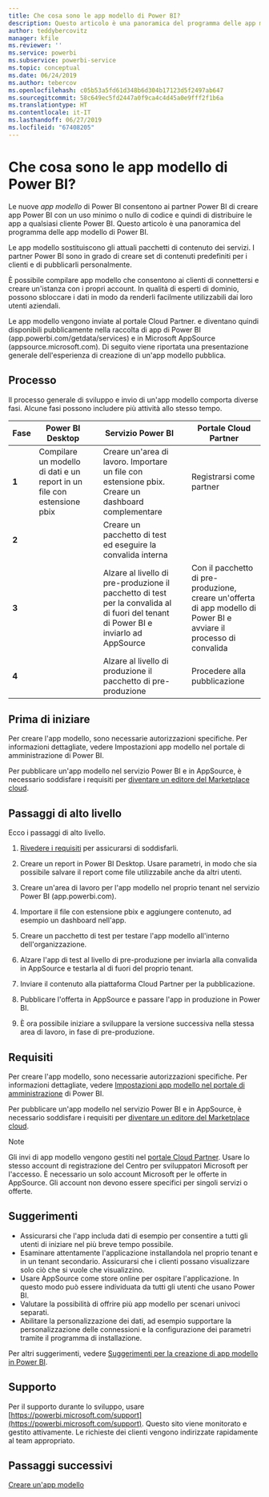 ```yaml
---
title: Che cosa sono le app modello di Power BI?
description: Questo articolo è una panoramica del programma delle app modello di Power BI. Informazioni su come compilare app di Power BI con un uso minimo o nullo di codice e su come distribuire le app a qualsiasi cliente Power BI.
author: teddybercovitz
manager: kfile
ms.reviewer: ''
ms.service: powerbi
ms.subservice: powerbi-service
ms.topic: conceptual
ms.date: 06/24/2019
ms.author: tebercov
ms.openlocfilehash: c05b53a5fd61d348b6d304b17123d5f2497ab647
ms.sourcegitcommit: 58c649ec5fd2447a0f9ca4c4d45a0e9fff2f1b6a
ms.translationtype: HT
ms.contentlocale: it-IT
ms.lasthandoff: 06/27/2019
ms.locfileid: "67408205"
---
```

# <a name="what-are-power-bi-template-apps"></a>Che cosa sono le app modello di Power BI?

Le nuove *app modello* di Power BI consentono ai partner Power BI di creare app Power BI con un uso minimo o nullo di codice e quindi di distribuire le app a qualsiasi cliente Power BI.  Questo articolo è una panoramica del programma delle app modello di Power BI.

Le app modello sostituiscono gli attuali pacchetti di contenuto dei servizi. I partner Power BI sono in grado di creare set di contenuti predefiniti per i clienti e di pubblicarli personalmente.  

È possibile compilare app modello che consentono ai clienti di connettersi e creare un'istanza con i propri account. In qualità di esperti di dominio, possono sbloccare i dati in modo da renderli facilmente utilizzabili dai loro utenti aziendali.  

Le app modello vengono inviate al portale Cloud Partner. e diventano quindi disponibili pubblicamente nella raccolta di app di Power BI (app.powerbi.com/getdata/services) e in Microsoft AppSource (appsource.microsoft.com). Di seguito viene riportata una presentazione generale dell'esperienza di creazione di un'app modello pubblica.  

## <a name="process"></a>Processo
Il processo generale di sviluppo e invio di un'app modello comporta diverse fasi. Alcune fasi possono includere più attività allo stesso tempo.


| Fase | Power BI Desktop |  |Servizio Power BI  |  |Portale Cloud Partner  |
|---|--------|--|---------|---------|---------|
| **1** | Compilare un modello di dati e un report in un file con estensione pbix |  | Creare un'area di lavoro. Importare un file con estensione pbix. Creare un dashboard complementare  |  | Registrarsi come partner |
| **2** |  |  | Creare un pacchetto di test ed eseguire la convalida interna        |  | |
| **3** | |  | Alzare al livello di pre-produzione il pacchetto di test per la convalida al di fuori del tenant di Power BI e inviarlo ad AppSource  |  | Con il pacchetto di pre-produzione, creare un'offerta di app modello di Power BI e avviare il processo di convalida |
| **4** | |  | Alzare al livello di produzione il pacchetto di pre-produzione |  | Procedere alla pubblicazione |

## <a name="before-you-begin"></a>Prima di iniziare

Per creare l'app modello, sono necessarie autorizzazioni specifiche. Per informazioni dettagliate, vedere Impostazioni app modello nel portale di amministrazione di Power BI. 

Per pubblicare un'app modello nel servizio Power BI e in AppSource, è necessario soddisfare i requisiti per [diventare un editore del Marketplace cloud](https://docs.microsoft.com/azure/marketplace/become-publisher).
 
## <a name="high-level-steps"></a>Passaggi di alto livello

Ecco i passaggi di alto livello. 

1. [Rivedere i requisiti](#requirements) per assicurarsi di soddisfarli. 

1. Creare un report in Power BI Desktop. Usare parametri, in modo che sia possibile salvare il report come file utilizzabile anche da altri utenti. 

1. Creare un'area di lavoro per l'app modello nel proprio tenant nel servizio Power BI (app.powerbi.com). 

1. Importare il file con estensione pbix e aggiungere contenuto, ad esempio un dashboard nell'app. 

1. Creare un pacchetto di test per testare l'app modello all'interno dell'organizzazione. 

1. Alzare l'app di test al livello di pre-produzione per inviarla alla convalida in AppSource e testarla al di fuori del proprio tenant. 

1. Inviare il contenuto alla piattaforma Cloud Partner per la pubblicazione. 

1. Pubblicare l'offerta in AppSource e passare l'app in produzione in Power BI.
2. È ora possibile iniziare a sviluppare la versione successiva nella stessa area di lavoro, in fase di pre-produzione. 

## <a name="requirements"></a>Requisiti

Per creare l'app modello, sono necessarie autorizzazioni specifiche. Per informazioni dettagliate, vedere [Impostazioni app modello nel portale di amministrazione](service-admin-portal.md#template-apps-settings) di Power BI. 

Per pubblicare un'app modello nel servizio Power BI e in AppSource, è necessario soddisfare i requisiti per [diventare un editore del Marketplace cloud](https://docs.microsoft.com/azure/marketplace/become-publisher).
 > [!NOTE] 
 > Gli invi di app modello vengono gestiti nel [portale Cloud Partner](https://cloudpartner.azure.com). Usare lo stesso account di registrazione del Centro per sviluppatori Microsoft per l'accesso. È necessario un solo account Microsoft per le offerte in AppSource. Gli account non devono essere specifici per singoli servizi o offerte.

## <a name="tips"></a>Suggerimenti 

- Assicurarsi che l'app includa dati di esempio per consentire a tutti gli utenti di iniziare nel più breve tempo possibile. 
- Esaminare attentamente l'applicazione installandola nel proprio tenant e in un tenant secondario. Assicurarsi che i clienti possano visualizzare solo ciò che si vuole che visualizzino. 
- Usare AppSource come store online per ospitare l'applicazione. In questo modo può essere individuata da tutti gli utenti che usano Power BI. 
- Valutare la possibilità di offrire più app modello per scenari univoci separati. 
- Abilitare la personalizzazione dei dati, ad esempio supportare la personalizzazione delle connessioni e la configurazione dei parametri tramite il programma di installazione.

Per altri suggerimenti, vedere [Suggerimenti per la creazione di app modello in Power BI](service-template-apps-tips.md).

## <a name="support"></a>Supporto
Per il supporto durante lo sviluppo, usare [https://powerbi.microsoft.com/support](https://powerbi.microsoft.com/support). Questo sito viene monitorato e gestito attivamente. Le richieste dei clienti vengono indirizzate rapidamente al team appropriato.

## <a name="next-steps"></a>Passaggi successivi

[Creare un'app modello](service-template-apps-create.md)
